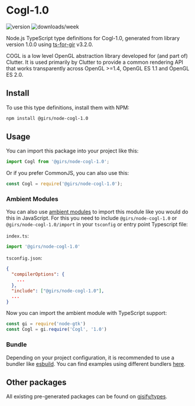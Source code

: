 
# Cogl-1.0

![version](https://img.shields.io/npm/v/@girs/node-cogl-1.0)
![downloads/week](https://img.shields.io/npm/dw/@girs/node-cogl-1.0)


Node.js TypeScript type definitions for Cogl-1.0, generated from library version 1.0.0 using [ts-for-gir](https://github.com/gjsify/ts-for-gir) v3.2.0.

COGL is a low level OpenGL abstraction library developed for (and part of) Clutter. It is used primarily by Clutter to provide a common rendering API that works transparently across OpenGL >=1.4, OpenGL ES 1.1 and OpenGL ES 2.0.

## Install

To use this type definitions, install them with NPM:
```bash
npm install @girs/node-cogl-1.0
```

## Usage

You can import this package into your project like this:
```ts
import Cogl from '@girs/node-cogl-1.0';
```

Or if you prefer CommonJS, you can also use this:
```ts
const Cogl = require('@girs/node-cogl-1.0');
```

### Ambient Modules

You can also use [ambient modules](https://github.com/gjsify/ts-for-gir/tree/main/packages/cli#ambient-modules) to import this module like you would do this in JavaScript.
For this you need to include `@girs/node-cogl-1.0` or `@girs/node-cogl-1.0/import` in your `tsconfig` or entry point Typescript file:

`index.ts`:
```ts
import '@girs/node-cogl-1.0'
```

`tsconfig.json`:
```json
{
  "compilerOptions": {
    ...
  },
  "include": ["@girs/node-cogl-1.0"],
  ...
}
```

Now you can import the ambient module with TypeScript support: 

```ts
const gi = require('node-gtk')
const Cogl = gi.require('Cogl', '1.0')
```


### Bundle

Depending on your project configuration, it is recommended to use a bundler like [esbuild](https://esbuild.github.io/). You can find examples using different bundlers [here](https://github.com/gjsify/ts-for-gir/tree/main/examples).

## Other packages

All existing pre-generated packages can be found on [gjsify/types](https://github.com/gjsify/types).


